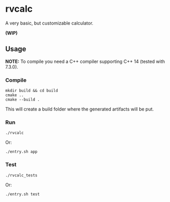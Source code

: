 # rvcalc
A very basic, but customizable calculator.

**(WIP)**

## Usage

**NOTE:** To compile you need a C++ compiler supporting C++ 14 (tested with 7.3.0).

### Compile

```console
mkdir build && cd build
cmake ..
cmake --build . 
```

This will create a build folder where the generated artifacts will be put.

### Run

```console
./rvcalc
```

Or:

```console
./entry.sh app
```

### Test


```console
./rvcalc_tests
```

Or:

```console
./entry.sh test
```
